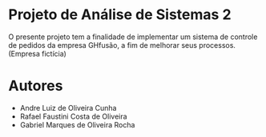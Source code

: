 # Projeto de Análise de Sistemas 2

O presente projeto tem a finalidade de implementar um sistema de controle de pedidos da empresa GHfusão,  a fim de melhorar seus  processos.
(Empresa fictícia)

# Autores
- Andre Luiz de Oliveira Cunha
- Rafael Faustini Costa de Oliveira
- Gabriel Marques de Oliveira Rocha
